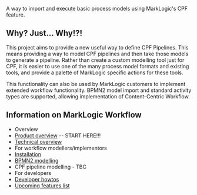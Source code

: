 A way to import and execute basic process models using MarkLogic's CPF feature.

## Why? Just... Why!?!

This project aims to provide a new useful way to define CPF Pipelines. This means providing a way to model CPF pipelines
and then take those models to generate a pipeline. Rather than create a custom modelling tool just for CPF, it is easier
to use one of the many process model formats and existing tools, and provide a palette of MarkLogic specific actions for
these tools.

This functionality can also be used by MarkLogic customers to implement extended workflow functionality. BPMN2 model
import and standard activity types are supported, allowing implementation of Content-Centric Workflow.

## Information on MarkLogic Workflow
- Overview
 - [Product overview](./documentation/OVERVIEW.md) -- START HERE!!!
 - [Technical overview](./documentation/TECHINTRO.md)
- For workflow modellers/implementors
 - [Installation](./documentation/INSTALL.md)
 - [BPMN2 modelling](./documentation/MODELLING.md)
 - CPF pipeline modelling - TBC
- For developers
 - [Developer howtos](./documentation/DEVELOPER.md)
 - [Upcoming features list](./documentation/SPRINTS.md)
